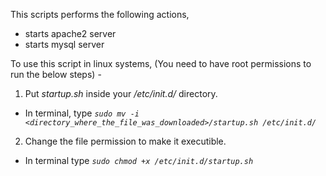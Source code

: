 This scripts performs the following actions,
- starts apache2 server
- starts mysql server

To use this script in linux systems, (You need to have root permissions to run the below steps) - 
1. Put _startup.sh_ inside your _/etc/init.d/_ directory.
- In terminal, type _`sudo mv -i <directory_where_the_file_was_downloaded>/startup.sh /etc/init.d/`_
2. Change the file permission to make it executible.
- In terminal type _`sudo chmod +x /etc/init.d/startup.sh`_